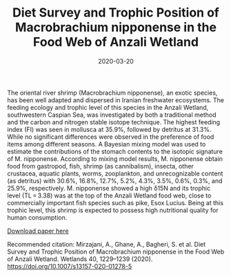 ﻿---
title: "Diet Survey and Trophic Position of Macrobrachium nipponense in the Food Web of Anzali Wetland"
collection: publications
permalink: /publication/2020-03-20-paper-mnipponense
excerpt: 'stable isotope analysis of M. nipponense'
date: 2020-03-20
venue: 'Wetlands'
paperurl: 'https://link.springer.com/article/10.1007/s13157-020-01278-5'
citation: 'Mirzajani,et al. 2020'
---
The oriental river shrimp (Macrobrachium nipponense), an exotic species, has been well adapted and dispersed in Iranian freshwater ecosystems. The feeding ecology and trophic level of this species in the Anzali Wetland, southwestern Caspian Sea, was investigated by both a traditional method and the carbon and nitrogen stable isotope technique. The highest feeding index (FI) was seen in mollusca at 35.9%, followed by detritus at 31.3%. While no significant differences were observed in the preference of food items among different seasons. A Bayesian mixing model was used to estimate the contributions of the stomach contents to the isotopic signature of M. nipponense. According to mixing model results, M. nipponense obtain food from gastropod, fish, shrimp (as cannibalism), insecta, other crustacea, aquatic plants, worms, zooplankton, and unrecognizable content (as detritus) with 30.6%, 16.8%, 12.7%, 5.2%, 4.3%, 3.5%, 0.6%, 0.3%, and 25.9%, respectively. M. nipponense showed a high δ15N and its trophic level (TL = 3.38) was at the top of the Anzali Wetland food web, close to commercially important fish species such as pike, Esox Lucius. Being at this trophic level, this shrimp is expected to possess high nutritional quality for human consumption.

[Download paper here](https://link.springer.com/article/10.1007/s13157-020-01278-5)

Recommended citation: Mirzajani, A., Ghane, A., Bagheri, S. et al. Diet Survey and Trophic Position of Macrobrachium nipponense in the Food Web of Anzali Wetland. Wetlands 40, 1229–1239 (2020). https://doi.org/10.1007/s13157-020-01278-5